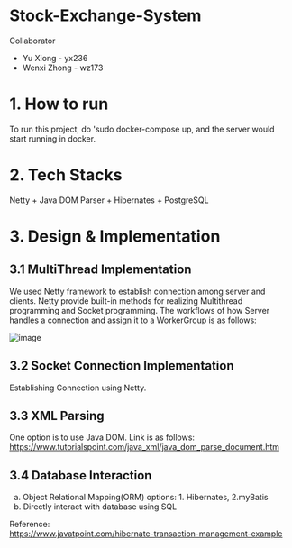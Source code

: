 # Stock-Exchange-System

Collaborator
* Yu Xiong - yx236
* Wenxi Zhong - wz173

# 1. How to run
To run this project, do 'sudo docker-compose up, and the server would start running in docker.

# 2. Tech Stacks
Netty + Java DOM Parser + Hibernates + PostgreSQL


# 3. Design & Implementation

## 3.1 MultiThread Implementation
We used Netty framework to establish connection among server and clients. Netty provide built-in methods for realizing Multithread programming and Socket programming. The workflows of how Server handles a connection and assign it to a WorkerGroup is as follows:

![image](https://user-images.githubusercontent.com/101923398/229297448-a59833df-8a37-4160-b260-5099fb20c95f.png)


## 3.2 Socket Connection Implementation
Establishing Connection using Netty.

## 3.3 XML Parsing
One option is to use Java DOM. Link is as follows:     
https://www.tutorialspoint.com/java_xml/java_dom_parse_document.htm


## 3.4 Database Interaction
&nbsp;  a. Object Relational Mapping(ORM) options: 1. Hibernates, 2.myBatis     
&nbsp;  b. Directly interact with database using SQL     

Reference:    
https://www.javatpoint.com/hibernate-transaction-management-example
